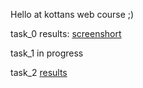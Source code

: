 Hello at kottans web course ;)

task_0 results: [screenshort](https://github.com/kobzarslv/kottans_web_test/blob/master/task_0/test_picture.jpg)

task_1 in progress

task_2 [results](https://github.com/kobzarslv/kottans_web_test/tree/master/task_2)
